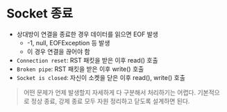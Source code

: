 # Socket 종료
- 상대방이 연결을 종료한 경우 데이터를 읽으면 EOF 발생
	- -1, null, EOFException 등 발생
	- 이 경우 연결을 끊어야 함
- `Connection reset`: RST 패킷을 받은 이후 read() 호출
- `Broken pipe`: RST 패킷을 받은 이후 write() 호출
- `Socket is closed`: 자신이 소켓을 닫은 이후 read(), write() 호출

> 어떤 문제가 언제 발생할지 자세하게 다 구분해서 처리하기는 어렵다.
기본적으로 정상 종료, 강제 종료 모두 자원 정리하고 닫도록 설계하면 된다.